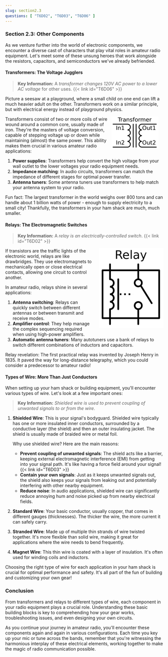 ```yaml
---
slug: section2.3
questions: [ "T6D02", "T6D03", "T6D06" ]
---
```


### Section 2.3: Other Components

As we venture further into the world of electronic components, we encounter a diverse cast of characters that play vital roles in amateur radio equipment. Let's meet some of these unsung heroes that work alongside the resistors, capacitors, and semiconductors we've already befriended.

#### Transformers: The Voltage Jugglers

> **Key Information:** A *transformer changes 120V AC power to a lower AC voltage* for other uses. {{< link id="T6D06" >}}

Picture a seesaw at a playground, where a small child on one end can lift a much heavier adult on the other. Transformers work on a similar principle, but with electrical energy instead of playground physics.

<img src="../../../images/s2-3-transformer.svg" alt="Transformer schematic diagram" style="width: 150px; float: right; padding-right: 1rem; ">
Transformers consist of two or more coils of wire wound around a common core, usually made of iron. They're the masters of voltage conversion, capable of stepping voltage up or down while maintaining (almost) the same power. This ability makes them crucial in various amateur radio applications:

1. **Power supplies**: Transformers help convert the high voltage from your wall outlet to the lower voltages your radio equipment needs.
2. **Impedance matching**: In audio circuits, transformers can match the impedance of different stages for optimal power transfer.
3. **Antenna tuners**: Some antenna tuners use transformers to help match your antenna system to your radio.

Fun fact: The largest transformer in the world weighs over 800 tons and can handle about 1 billion watts of power - enough to supply electricity to a small city! Thankfully, the transformers in your ham shack are much, much smaller.

#### Relays: The Electromagnetic Switches

> **Key Information:** A *relay is an electrically-controlled switch*. {{< link id="T6D02" >}}

<img src="../../../images/s2-3-relay.svg" alt="Relay schematic diagram" style="float: right; padding-left: 1rem;">

If transistors are the traffic lights of the electronic world, relays are like drawbridges. They use electromagnets to mechanically open or close electrical contacts, allowing one circuit to control another.

In amateur radio, relays shine in several applications:

1. **Antenna switching**: Relays can quickly switch between different antennas or between transmit and receive modes.
2. **Amplifier control**: They help manage the complex sequencing required when using high-power amplifiers.
3. **Automatic antenna tuners**: Many autotuners use a bank of relays to switch different combinations of inductors and capacitors.

Relay revelation: The first practical relay was invented by Joseph Henry in 1835. It paved the way for long-distance telegraphy, which you could consider a predecessor to amateur radio!

#### Types of Wire: More Than Just Conductors

When setting up your ham shack or building equipment, you'll encounter various types of wire. Let's look at a few important ones:

> **Key Information:** *Shielded wire is used to prevent coupling of unwanted signals to or from the wire*.

1. **Shielded Wire**: This is your signal's bodyguard. Shielded wire typically has one or more insulated inner conductors, surrounded by a conductive layer (the shield) and then an outer insulating jacket. The shield is usually made of braided wire or metal foil.

   Why use shielded wire? Here are the main reasons:
   - **Prevent coupling of unwanted signals**: The shield acts like a barrier, keeping external electromagnetic interference (EMI) from getting into your signal path. It's like having a force field around your signal! {{< link id="T6D03" >}}
   - **Contain your own signals**: Just as it keeps unwanted signals out, the shield also keeps your signals from leaking out and potentially interfering with other nearby equipment.
   - **Reduce noise**: In audio applications, shielded wire can significantly reduce annoying hum and noise picked up from nearby electrical fields.

2. **Standard Wire**: Your basic conductor, usually copper, that comes in different gauges (thicknesses). The thicker the wire, the more current it can safely carry.

3. **Stranded Wire**: Made up of multiple thin strands of wire twisted together. It's more flexible than solid wire, making it great for applications where the wire needs to bend frequently.

4. **Magnet Wire**: This thin wire is coated with a layer of insulation. It's often used for winding coils and inductors.

Choosing the right type of wire for each application in your ham shack is crucial for optimal performance and safety. It's all part of the fun of building and customizing your own gear!

### Conclusion

From transformers and relays to different types of wire, each component in your radio equipment plays a crucial role. Understanding these basic building blocks is key to comprehending how your gear works, troubleshooting issues, and even designing your own circuits.

As you continue your journey in amateur radio, you'll encounter these components again and again in various configurations. Each time you key up your mic or tune across the bands, remember that you're witnessing the harmonious interplay of these electrical elements, working together to make the magic of radio communication possible.
